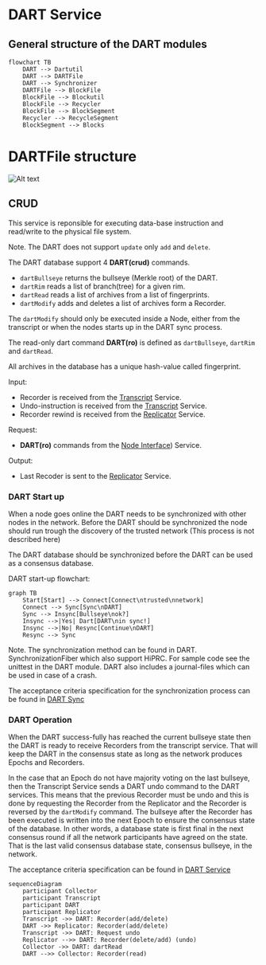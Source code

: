 # DART Service
## General structure of the DART modules

```mermaid
flowchart TB
    DART --> Dartutil
    DART --> DARTFile
    DART --> Synchronizer
    DARTFile --> BlockFile
    BlockFile --> Blockutil
    BlockFile --> Recycler
    BlockFile --> BlockSegment
    Recycler --> RecycleSegment
    BlockSegment --> Blocks
```

# DARTFile structure
![Alt text](/figs/dartstructure.png?raw=true)


## CRUD

This service is reponsible for executing data-base instruction and read/write to the physical file system.

Note.
The DART does not support `update` only `add` and `delete`. 

The DART database support 4 **DART(crud)** commands.
  - `dartBullseye` returns the bullseye (Merkle root) of the DART.
  - `dartRim` reads a list of branch(tree) for a given rim.
  - `dartRead` reads a list of archives from a list of fingerprints.
  - `dartModify` adds and deletes a list of archives form a Recorder.

The `dartModify` should only be executed inside a Node, either from the transcript or when the nodes starts up in the DART sync process.

The read-only dart command **DART(ro)** is defined as `dartBullseye`, `dartRim` and `dartRead`.

All archives in the database has a unique hash-value called fingerprint.

Input:
  - Recorder is received from the [Transcript](/docs/architecture/Transcript.md) Service.
  - Undo-instruction is received from the [Transcript](/docs/architecture/Transcript.md) Service.
  - Recorder rewind is received from the [Replicator](/docs/architecture/Replicator.md) Service.

Request:
  - **DART(ro)** commands from the [Node Interface](/docs/architecture/NodeInterface.md)) Service.

Output:
  - Last Recoder is sent to the [Replicator](/docs/architecture/Replicator.md) Service. 


### DART Start up
When a node goes online the DART needs to be synchronized with other nodes in the network.
Before the DART should be synchronized the node should run trough the discovery of the trusted network (This process is not described here)

The DART database should be synchronized before the DART can be used as a consensus database.

DART start-up flowchart:

```mermaid
graph TB
    Start[Start] --> Connect[Connect\ntrusted\nnetwork]
    Connect --> Sync[Sync\nDART]
    Sync --> Insync[Bullseye\nok?]
    Insync -->|Yes| Dart[DART\nin sync!]
    Insync -->|No| Resync[Continue\nDART]
    Resync --> Sync
```

Note. The synchronization method can be found in DART. SynchronizationFiber which also support HiPRC. 
For sample code see the unittest in the DART module.
DART also includes a journal-files which can be used in case of a crash.

The acceptance criteria specification for the synchronization  process can be found in [DART Sync](
/bdd/tagion/testbench/services/DART_Sync.md)


### DART Operation

When the DART success-fully has reached the current bullseye state then the DART is ready to receive Recorders from the transcript service. That will keep the DART in the consensus state as long as the network produces Epochs and Recorders.

In the case that an Epoch do not have majority voting on the last bullseye, then the Transcript Service sends a DART undo command to the DART services. This means that the previous Recorder must be undo and this is done by requesting the Recorder from the Replicator and the Recorder is reversed by the `dartModify` command. 
The bullseye after the Recorder has been executed is written into the next Epoch to ensure the consensus state of the database. In other words, a database state is first final in the next consensus round if all the network participants have agreed on the state. That is the last valid consensus database state, consensus bullseye, in the network.


The acceptance criteria specification can be found in [DART Service](
/bdd/tagion/testbench/services/DART_Service.md)


```mermaid
sequenceDiagram
    participant Collector
    participant Transcript
    participant DART 
    participant Replicator
    Transcript ->> DART: Recorder(add/delete)
    DART ->> Replicator: Recorder(add/delete)
    Transcript ->> DART: Request undo
    Replicator -->> DART: Recorder(delete/add) (undo)
    Collector ->> DART: dartRead
    DART -->> Collector: Recorder(read)
```

